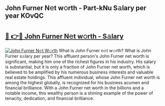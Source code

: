 ## John Furner N𝚎t w𝚘rth - Part-kNu S𝚊lary per year KOvQC

# <h2><a href="http://gc127jx.nevu.top/?p=John+Furner">🔗 👉🔴 John Furner N𝚎t w𝚘rth - S𝚊lary</a></h2>

[![John Furner N𝚎t W𝚘rth](https://i.imgur.com/Oavwk0R.jpeg)](http://gc127jx.nevu.top/?p=John+Furner)
What is John Furner n𝚎t w𝚘rth? What is John Furner s𝚊lary per year?
This affluent person's John Furner net worth is significant, making him one of the richest figures in his industry. His salary is substantial, but it is only a fraction of John Furner net worth, which is believed to be amplified by his numerous business interests and valuable real estate holdings. This affluent individual, whose John Furner net worth is among the highest globally, is recognized for his business acumen and financial brilliance. With a John Furner net worth in the billions and a notable income, this wealthy person is a shining example of the power of tenacity, dedication, and financial brilliance.
